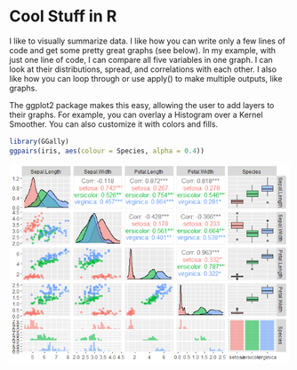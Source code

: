 Cool Stuff in R
================

I like to visually summarize data. I like how you can write only a few
lines of code and get some pretty great graphs (see below). In my
example, with just one line of code, I can compare all five variables in
one graph. I can look at their distributions, spread, and correlations
with each other. I also like how you can loop through or use apply() to
make multiple outputs, like graphs.

The ggplot2 package makes this easy, allowing the user to add layers to
their graphs. For example, you can overlay a Histogram over a Kernel
Smoother. You can also customize it with colors and fills.

``` r
library(GGally)
ggpairs(iris, aes(colour = Species, alpha = 0.4))
```

![](../images/example-1.png)<!-- -->
